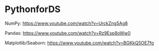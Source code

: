 # PythonforDS

NumPy: https://www.youtube.com/watch?v=UrckZng5Ag8

Pandas: https://www.youtube.com/watch?v=Rz9Esp8oWw0

Matplotlib/Seaborn: https://www.youtube.com/watch?v=BGKkQ5OE7fg
